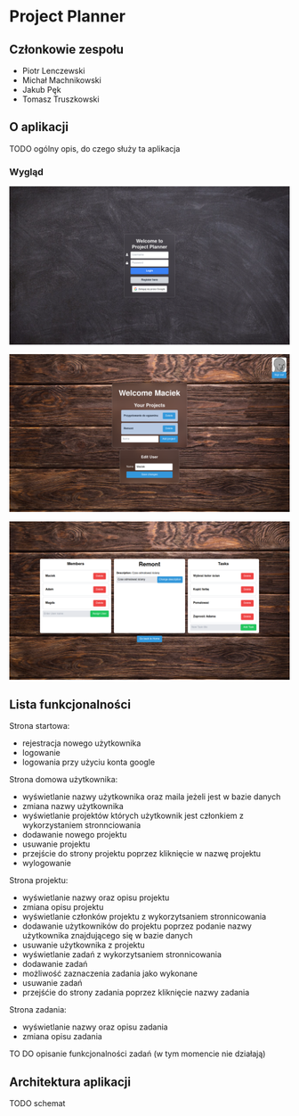 # Project Planner
## Członkowie zespołu
- Piotr Lenczewski
- Michał Machnikowski
- Jakub Pęk
- Tomasz Truszkowski

## O aplikacji
TODO ogólny opis, do czego służy ta aplikacja

### Wygląd
![Strona logowania](images/login.png)

![Strona główna](images/home.png)

![Strona projektu](images/project.png)

## Lista funkcjonalności
Strona startowa:
- rejestracja nowego użytkownika
- logowanie
- logowania przy użyciu konta google

Strona domowa użytkownika:
- wyświetlanie nazwy użytkownika oraz maila jeżeli jest w bazie danych
- zmiana nazwy użytkownika
- wyświetlanie projektów których użytkownik jest członkiem z wykorzystaniem stronnciowania
- dodawanie nowego projektu
- usuwanie projektu
- przejście do strony projektu poprzez kliknięcie w nazwę projektu
- wylogowanie

Strona projektu:
- wyświetlanie nazwy oraz opisu projektu
- zmiana opisu projektu
- wyświetlanie członków projektu z wykorzytsaniem stronnicowania
- dodawanie użytkowników do projektu poprzez podanie nazwy użytkownika znajdującego się w bazie danych
- usuwanie użytkownika z projektu
- wyświetlanie zadań z wykorzytsaniem stronnicowania
- dodawanie zadań
- możliwość zaznaczenia zadania jako wykonane
- usuwanie zadań
- przejśćie do strony zadania poprzez kliknięcie nazwy zadania

Strona zadania:
- wyświetlanie nazwy oraz opisu zadania
- zmiana opisu zadania

TO DO opisanie funkcjonalności zadań (w tym momencie nie działają)

## Architektura aplikacji
TODO schemat

